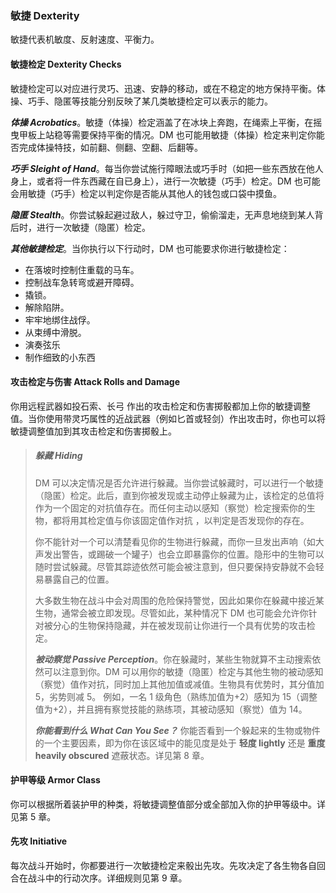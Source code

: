 ### 敏捷 Dexterity

敏捷代表机敏度、反射速度、平衡力。

#### 敏捷检定 Dexterity Checks

敏捷检定可以对应进行灵巧、迅速、安静的移动，或在不稳定的地方保持平衡。体操、巧手、隐匿等技能分别反映了某几类敏捷检定可以表示的能力。

***体操 Acrobatics***。敏捷（体操）检定涵盖了在冰块上奔跑，在绳索上平衡，在摇曳甲板上站稳等需要保持平衡的情况。DM 也可能用敏捷（体操）检定来判定你能否完成体操特技，如前翻、侧翻、空翻、后翻等。

***巧手 Sleight of Hand***。每当你尝试施行障眼法或巧手时（如把一些东西放在他人身上，或者将一件东西藏在自已身上），进行一次敏捷（巧手）检定。DM 也可能会用敏捷（巧手）检定以判定你是否能从其他人的钱包或口袋中摸鱼。

***隐匿 Stealth***。你尝试躲起避过敌人，躲过守卫，偷偷溜走，无声息地绕到某人背后时，进行一次敏捷（隐匿）检定。

***其他敏捷检定***。当你执行以下行动时，DM 也可能要求你进行敏捷检定：
- 在落坡时控制住重载的马车。
- 控制战车急转弯或避开障碍。
- 撬锁。
- 解除陷阱。
- 牢牢地绑住战俘。
- 从束缚中滑脱。
- 演奏弦乐
- 制作细致的小东西

#### 攻击检定与伤害 Attack Rolls and Damage

你用远程武器如投石索、长弓 作出的攻击检定和伤害掷骰都加上你的敏捷调整值。当你使用带灵巧属性的近战武器（例如匕首或轻剑）作出攻击时，你也可以将敏捷调整值加到其攻击检定和伤害掷骰上。

> ##### 躲藏 Hiding
> 
> DM 可以决定情况是否允许进行躲藏。当你尝试躲藏时，可以进行一个敏捷（隐匿）检定。此后，直到你被发现或主动停止躲藏为止，该检定的总值将作为一个固定的对抗值存在。而任何主动以感知（察觉）检定搜索你的生物，都将用其检定值与你该固定值作对抗 ，以判定是否发现你的存在。
>
> 你不能针对一个可以清楚看见你的生物进行躲藏，而你一旦发出声响（如大声发出警告，或踢破一个罐子）也会立即暴露你的位置。隐形中的生物可以随时尝试躲藏。尽管其踪迹依然可能会被注意到，但只要保持安静就不会轻易暴露自己的位置。
>
> 大多数生物在战斗中会对周围的危险保持警觉，因此如果你在躲藏中接近某生物，通常会被立即发现。尽管如此，某种情况下 DM 也可能会允许你针对被分心的生物保持隐藏，并在被发现前让你进行一个具有优势的攻击检定。
>
> ***被动察觉 Passive Perception***。你在躲藏时，某些生物就算不主动搜索依然可以注意到你。DM 可以用你的敏捷（隐匿）检定与其他生物的被动感知（察觉）值作对抗，同时加上其他加值或减值。生物具有优势时，其分值加 5，劣势则减 5。
> 例如，一名 1 级角色（熟练加值为+2）感知为 15（调整值为+2），并且拥有察觉技能的熟练项，其被动感知（察觉）值为 14。
>
> ***你能看到什么 What Can You See？*** 你能否看到一个躲起来的生物或物件的一个主要因素，即为你在该区域中的能见度是处于 **轻度 lightly** 还是 **重度 heavily obscured** 遮蔽状态。详见第 8 章。

#### 护甲等级 Armor Class

你可以根据所着装护甲的种类，将敏捷调整值部分或全部加入你的护甲等级中。详见第 5 章。

#### 先攻 Initiative

每次战斗开始时，你都要进行一次敏捷检定来骰出先攻。先攻决定了各生物各自回合在战斗中的行动次序。详细规则见第 9 章。

